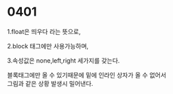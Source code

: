 # 0401

1.float은 띄우다 라는 뜻으로,

2.block 태그에만 사용가능하며, 

3.속성값은 none,left,right 세가지를 갖는다. 

블록태그에만 올 수 있기때문에 
밑에 인라인 상자가 올 수 없어서  
그림과 같은 상황 발생시 밀어낸다.
